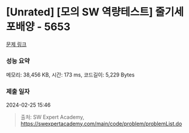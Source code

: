 # [Unrated] [모의 SW 역량테스트] 줄기세포배양 - 5653 

[문제 링크](https://swexpertacademy.com/main/code/problem/problemDetail.do?contestProbId=AWXRJ8EKe48DFAUo) 

### 성능 요약

메모리: 38,456 KB, 시간: 173 ms, 코드길이: 5,229 Bytes

### 제출 일자

2024-02-25 15:46



> 출처: SW Expert Academy, https://swexpertacademy.com/main/code/problem/problemList.do